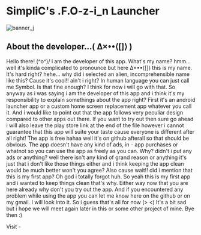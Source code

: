 # SimpliC's .F.O-z-i_n Launcher

![banner_j](https://user-images.githubusercontent.com/107284795/187282632-a7870b09-b413-4e29-a7a5-0024523c46d6.jpg)

## About the developer...( ∆×••⟨[]⟩ )

Hello there! (^o^)/ i am the developer of this app. What's my name? hmm... well it's kinda complicated to pronounce but here ∆×••⟨[]⟩ this is my name. It's hard right? hehe... why did i selected an alien, incomprehensible name like this? Cause it's cool!! ain't i right? In human language you can just call me Symbol. Is that fine enough? I think for now i will go with that. So anyway as i was saying i am the developer of this app and i think it's my responsibility to explain somethings about the app right? First it's an android launcher app or a custom home screen replacement app whatever you call it. And i would like to point out that the app follows very peculiar design compared to other apps out there. If you want to try out then sure go ahead i will also leave the play store link at the end of the file however i cannot guarantee that this app will suite your taste cause everyone is different after all right! The app is free hahaa well it's on github afterall so that should be obvious. The app doesn't have any kind of ads, in - app purchases or whatnot so you can use the app as freely as you can. Why? didn't i put any ads or anything? well there isn't any kind of grand reason or anything it's just that i don't like those things either and i think keeping the app clean would be much better won't you agree? Also cause wait!! did i mention that this is my first app? Oh god i totally forgot huh. So yeah this is my first app and i wanted to keep things clean that's why. Either way now that you are here already why don't you try out the app. And if you encountered any problem while using the app you can let me know here on the github or on my gmail. I will look  into it. So i guess that's all for now (> <) It's a bit sad but i hope we will meet again later in this or some other project of mine. Bye then :)

Visit - 
